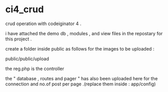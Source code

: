 # ci4_crud
crud operation with codeiginator 4 .

i have attached the demo db , modules , and view files in the repostary for this project .

create a folder inside public as follows for the images to be uploaded :  

public/public/upload

the reg.php is the controller

the " database , routes and pager " has also been uploaded here for the connection and no.of post per page .(replace them inside : app/config)
